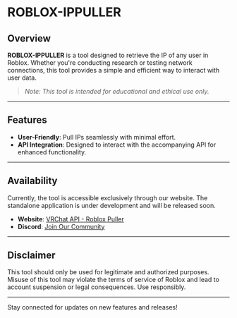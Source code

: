 # ROBLOX-IPPULLER

## Overview
**ROBLOX-IPPULLER** is a tool designed to retrieve the IP of any user in Roblox. Whether you're conducting research or testing network connections, this tool provides a simple and efficient way to interact with user data.

> *Note: This tool is intended for educational and ethical use only.*
---

## Features
- **User-Friendly**: Pull IPs seamlessly with minimal effort.
- **API Integration**: Designed to interact with the accompanying API for enhanced functionality.
---

## Availability
Currently, the tool is accessible exclusively through our website. The standalone application is under development and will be released soon.

- **Website**: [VRChat API - Roblox Puller](https://vrchatapi.onrender.com/robloxpuller)
- **Discord**: [Join Our Community](https://discord.gg/7cyrKZcj8W)

---

## Disclaimer
This tool should only be used for legitimate and authorized purposes. Misuse of this tool may violate the terms of service of Roblox and lead to account suspension or legal consequences. Use responsibly.

---

Stay connected for updates on new features and releases!
